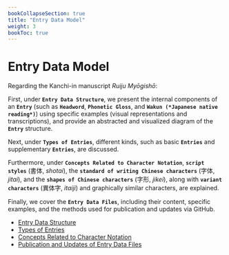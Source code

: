 ```yaml
---
bookCollapseSection: true
title: "Entry Data Model"
weight: 3
bookToc: true
---
```


# Entry Data Model


Regarding the Kanchi-in manuscript *Ruiju Myōgishō*:

First, under **`Entry Data Structure`**, we present the internal components of an **`Entry`** (such as **`Headword`**, **`Phonetic Gloss`**, and **`Wakun (*Japanese native reading*)`**) using specific examples (visual representations and transcriptions), and provide an abstracted and visualized diagram of the **`Entry`** structure.

Next, under **`Types of Entries`**, different kinds, such as basic **`Entries`** and supplementary **`Entries`**, are discussed.

Furthermore, under **`Concepts Related to Character Notation`**, **`script styles`** (書体, *shotai*), the **`standard of writing Chinese characters`** (字体, *jitai*), and the **`shapes of Chinese characters`** (字形, *jikei*), along with **`variant characters`** (異体字, *itaiji*) and graphically similar characters, are explained.

Finally, we cover the **`Entry Data Files`**, including their content, specific examples, and the methods used for publication and updates via GitHub.

- [Entry Data Structure](./03-01-data-structure/)
- [Types of Entries](./03-02-types-of-entries/)
- [Concepts Related to Character Notation](./03-03-concepts-char/)
- [Publication and Updates of Entry Data Files](./03-04-data-example/)

